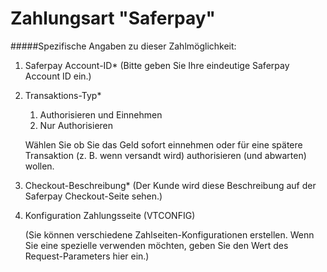 # Zahlungsart "Saferpay"

#####Spezifische Angaben zu dieser Zahlmöglichkeit:

1. Saferpay Account-ID*
(Bitte geben Sie Ihre eindeutige Saferpay Account ID ein.)

2. Transaktions-Typ* 
	1. Authorisieren und Einnehmen
	2. Nur Authorisieren
	
	Wählen Sie ob Sie das Geld sofort einnehmen oder für eine spätere Transaktion (z. B. wenn versandt wird) authorisieren (und abwarten) wollen.

3. Checkout-Beschreibung*
(Der Kunde wird diese Beschreibung auf der Saferpay Checkout-Seite sehen.)
4. Konfiguration Zahlungsseite (VTCONFIG)

	(Sie können verschiedene Zahlseiten-Konfigurationen erstellen. Wenn Sie eine spezielle verwenden möchten, geben Sie den Wert des Request-Parameters hier ein.)
